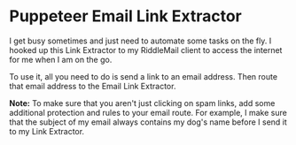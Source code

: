 # Puppeteer Email Link Extractor
I get busy sometimes and just need to automate some tasks on the fly. I hooked up this Link Extractor to my RiddleMail client to access the internet for me when I am on the go.

To use it, all you need to do is send a link to an email address. Then route that email address to the Email Link Extractor.

**Note:** To make sure that you aren't just clicking on spam links, add some additional protection and rules to your email route. For example, I make sure that the subject of my email always contains my dog's name before I send it to my Link Extractor.